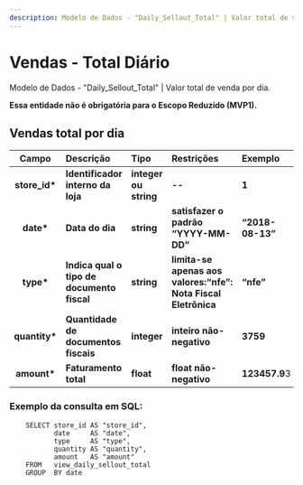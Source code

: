 ```yaml
---
description: Modelo de Dados - "Daily_Sellout_Total" | Valor total de venda por dia
---
```


# Vendas - Total Diário

Modelo de Dados - "Daily\_Sellout\_Total" \| Valor total de venda por dia.

**Essa entidade não é obrigatória para o Escopo Reduzido \(MVP1\).**

## Vendas total por dia

| Campo | Descrição | Tipo | Restrições | Exemplo |
| :---: | :--- | :--- | :--- | :--- |
| **store\_id\*** | **Identificador interno da loja** | **integer ou string** | **--** | **1** |
| **date\*** | **Data do dia** | **string** | **satisfazer o padrão “YYYY-MM-DD”** | **“2018-08-13”** |
| **type\*** | **Indica qual o tipo de documento fiscal** | **string** | **limita-se apenas aos valores:“nfe”: Nota Fiscal Eletrônica** | **“nfe”** |
| **quantity\*** | **Quantidade de documentos fiscais** | **integer** | **inteiro não-negativo** | **3759** |
| **amount\*** | **Faturamento total** | **float** | **float não-negativo** | **123457.9**3 |

### Exemplo da consulta em SQL:

```text
    SELECT store_id AS "store_id", 
           date     AS "date", 
           type     AS "type", 
           quantity AS "quantity", 
           amount   AS "amount" 
    FROM   view_daily_sellout_total 
    GROUP  BY date
```

